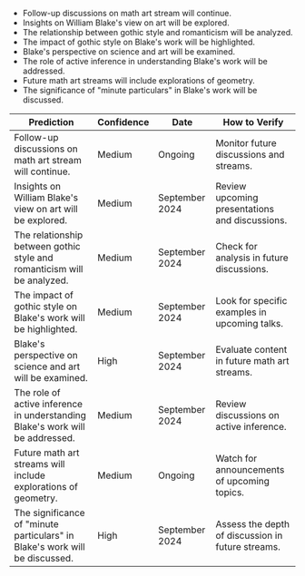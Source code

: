 - Follow-up discussions on math art stream will continue.
- Insights on William Blake's view on art will be explored.
- The relationship between gothic style and romanticism will be analyzed.
- The impact of gothic style on Blake's work will be highlighted.
- Blake's perspective on science and art will be examined.
- The role of active inference in understanding Blake's work will be addressed.
- Future math art streams will include explorations of geometry.
- The significance of "minute particulars" in Blake's work will be discussed.

| Prediction                                                              | Confidence  | Date                  | How to Verify                                       |
|-------------------------------------------------------------------------|-------------|-----------------------|----------------------------------------------------|
| Follow-up discussions on math art stream will continue.                 | Medium      | Ongoing               | Monitor future discussions and streams.            |
| Insights on William Blake's view on art will be explored.              | Medium      | September 2024        | Review upcoming presentations and discussions.      |
| The relationship between gothic style and romanticism will be analyzed. | Medium      | September 2024        | Check for analysis in future discussions.          |
| The impact of gothic style on Blake's work will be highlighted.        | Medium      | September 2024        | Look for specific examples in upcoming talks.      |
| Blake's perspective on science and art will be examined.               | High        | September 2024        | Evaluate content in future math art streams.       |
| The role of active inference in understanding Blake's work will be addressed. | Medium      | September 2024        | Review discussions on active inference.            |
| Future math art streams will include explorations of geometry.          | Medium      | Ongoing               | Watch for announcements of upcoming topics.        |
| The significance of "minute particulars" in Blake's work will be discussed. | High        | September 2024        | Assess the depth of discussion in future streams.  |
